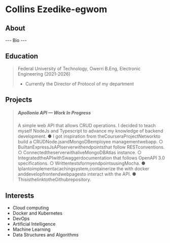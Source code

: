 # Collins Ezedike-egwom

## About
--- Bio ---

## Education
> Federal University of Technology, Owerri
> B.Eng, Electronic Engineering 
> (2021-2026)
> - Currently the Director of Protocol of my department

## Projects
>##### Apollonia API — Work In Progress
> A simple web API that allows CRUD operations.
> I decided to teach myself NodeJs and Typescript to advance my knowledge of backend development. ● I got inspiration from theCourseraProjectNetworkto build a CRUDNode.jsandMongoDBemployee managementwebapp. ○ BuiltanExpressJsAPIserverwithendpointsthat follow RESTconventions. ○ ConnectedtheserverwithaliveMongoDBAtlas instance. ○ IntegratedtheAPIwithSwaggerdocumentation that follows OpenAPI 3.0 specifications. ○ WrittentestsformyendpointsusingMocha. ● Iplantoimplementacachingsystem,containerize the with docker anddevelopfrontendwebpagesto interact with the API. ● ThisisthelinktotheGithubrepository.


## Interests
- Cloud computing
- Docker and Kubernetes
- DevOps
- Artificial Intelligence 
- Machine Learning
- Data Structures and Algorithms
